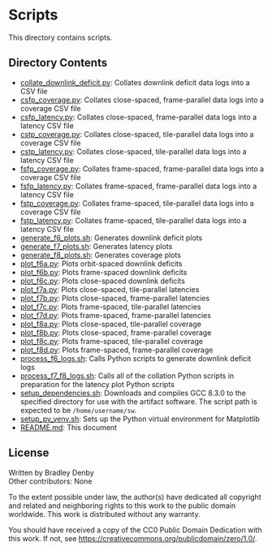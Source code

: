 # Scripts

This directory contains scripts.

## Directory Contents

* [collate_downlink_deficit.py](collate_downlink_deficit.py): Collates downlink
  deficit data logs into a CSV file
* [csfp_coverage.py](csfp_coverage.py): Collates close-spaced, frame-parallel
  data logs into a coverage CSV file
* [csfp_latency.py](csfp_latency.py): Collates close-spaced, frame-parallel
  data logs into a latency CSV file
* [cstp_coverage.py](cstp_coverage.py): Collates close-spaced, tile-parallel
  data logs into a coverage CSV file
* [cstp_latency.py](cstp_latency.py): Collates close-spaced, tile-parallel data
  logs into a latency CSV file
* [fsfp_coverage.py](fsfp_coverage.py): Collates frame-spaced, frame-parallel
  data logs into a coverage CSV file
* [fsfp_latency.py](fsfp_latency.py): Collates frame-spaced, frame-parallel
  data logs into a latency CSV file
* [fstp_coverage.py](fstp_coverage.py): Collates frame-spaced, tile-parallel
  data logs into a coverage CSV file
* [fstp_latency.py](fstp_latency.py): Collates frame-spaced, tile-parallel data
  logs into a latency CSV file
* [generate_f6_plots.sh](generate_f6_plots.sh): Generates downlink deficit plots
* [generate_f7_plots.sh](generate_f7_plots.sh): Generates latency plots
* [generate_f8_plots.sh](generate_f8_plots.sh): Generates coverage plots
* [plot_f6a.py](plot_f6a.py): Plots orbit-spaced downlink deficits
* [plot_f6b.py](plot_f6b.py): Plots frame-spaced downlink deficits
* [plot_f6c.py](plot_f6c.py): Plots close-spaced downlink deficits
* [plot_f7a.py](plot_f7a.py): Plots close-spaced, tile-parallel latencies
* [plot_f7b.py](plot_f7b.py): Plots close-spaced, frame-parallel latencies
* [plot_f7c.py](plot_f7c.py): Plots frame-spaced, tile-parallel latencies
* [plot_f7d.py](plot_f7d.py): Plots frame-spaced, frame-parallel latencies
* [plot_f8a.py](plot_f8a.py): Plots close-spaced, tile-parallel coverage
* [plot_f8b.py](plot_f8b.py): Plots close-spaced, frame-parallel coverage
* [plot_f8c.py](plot_f8c.py): Plots frame-spaced, tile-parallel coverage
* [plot_f8d.py](plot_f8d.py): Plots frame-spaced, frame-parallel coverage
* [process_f6_logs.sh](process_f6_logs.sh): Calls Python scripts to generate
  downlink deficit logs
* [process_f7_f8_logs.sh](process_f7_f8_logs.sh): Calls all of the collation
  Python scripts in preparation for the latency plot Python scripts
* [setup_dependencies.sh](setup_dependencies.sh): Downloads and compiles GCC
  8.3.0 to the specified directory for use with the artifact software. The
  script path is expected to be `/home/username/sw`.
* [setup_py_venv.sh](setup_py_venv.sh): Sets up the Python virtual environment
  for Matplotlib
* [README.md](README.md): This document

## License

Written by Bradley Denby  
Other contributors: None

To the extent possible under law, the author(s) have dedicated all copyright and
related and neighboring rights to this work to the public domain worldwide. This
work is distributed without any warranty.

You should have received a copy of the CC0 Public Domain Dedication with this
work. If not, see <https://creativecommons.org/publicdomain/zero/1.0/>.

